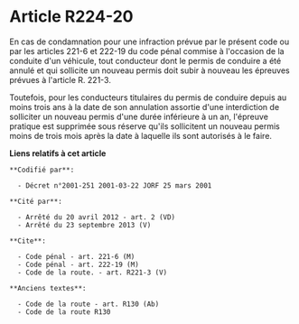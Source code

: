 # Article R224-20

En cas de condamnation pour une infraction prévue par le présent code ou par les articles 221-6 et 222-19 du code pénal
commise à l'occasion de la conduite d'un véhicule, tout conducteur dont le permis de conduire a été annulé et qui sollicite
un nouveau permis doit subir à nouveau les épreuves prévues à l'article R. 221-3.

Toutefois, pour les conducteurs titulaires du permis de conduire depuis au moins trois ans à la date de son annulation
assortie d'une interdiction de solliciter un nouveau permis d'une durée inférieure à un an, l'épreuve pratique est supprimée
sous réserve qu'ils sollicitent un nouveau permis moins de trois mois après la date à laquelle ils sont autorisés à le faire.

**Liens relatifs à cet article**

	**Codifié par**:

	  - Décret n°2001-251 2001-03-22 JORF 25 mars 2001

	**Cité par**:

	  - Arrêté du 20 avril 2012 - art. 2 (VD)
	  - Arrêté du 23 septembre 2013 (V)

	**Cite**:

	  - Code pénal - art. 221-6 (M)
	  - Code pénal - art. 222-19 (M)
	  - Code de la route. - art. R221-3 (V)

	**Anciens textes**:

	  - Code de la route - art. R130 (Ab)
	  - Code de la route R130
